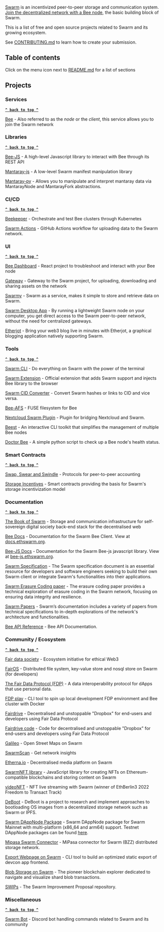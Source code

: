 [Swarm](https://www.ethswarm.org/) is an incentivized peer-to-peer storage and communication system. [Join the decentralized network with a Bee node](https://docs.ethswarm.org/docs/installation/quick-start), the basic building block of Swarm.

This is a list of free and open source projects related to Swarm and its growing ecosystem.

See [CONTRIBUTING.md](CONTRIBUTING.md) to learn how to create your submission.

## Table of contents

Click on the menu icon next to [README.md](#readme) for a list of sections

## Projects

### Services

**[`^ back to top ^`](#)**

[Bee](https://github.com/ethersphere/bee) - Also referred to as the _node_ or the _client_, this service allows you to join the Swarm network


### Libraries

**[`^ back to top ^`](#)**

[Bee-JS](https://github.com/ethersphere/bee-js) - A high-level Javascript library to interact with Bee through its REST API

[Mantaray-js](https://github.com/ethersphere/mantaray-js) - A low-level Swarm manifest manipulation library

[Mantaray-py](https://github.com/Ankvik-Tech-Labs/mantaray-py/) - Allows you to manipulate and interpret mantaray data via MantarayNode and MantarayFork abstractions.

### CI/CD

**[`^ back to top ^`](#)**

[Beekeeper](https://github.com/ethersphere/beekeeper) - Orchestrate and test Bee clusters through Kubernetes

[Swarm Actions](https://github.com/ethersphere/swarm-actions) - GitHub Actions workflow for uploading data to the Swarm network.  

### UI

**[`^ back to top ^`](#)**

[Bee Dashboard](https://github.com/ethersphere/bee-dashboard) - React project to troubleshoot and interact with your Bee node

[Gateway](https://github.com/ethersphere/gateway) - Gateway to the Swarm project, for uploading, downloading and sharing assets on the network

[Swarmy](https://swarmy.cloud/) - Swarm as a service, makes it simple to store and retrieve data on Swarm. 

[Swarm Desktop App](https://www.ethswarm.org/build/desktop) -  By running a lightweight Swarm node on your computer, you get direct access to the Swarm peer-to-peer network, without the need for centralized gateways.    

[Etherjot](https://github.com/ethersphere/etherjot) - Bring your web3 blog live in minutes with Etherjot, a graphical blogging application natively supporting Swarm.

### Tools

**[`^ back to top ^`](#)**

[Swarm CLI](https://github.com/ethersphere/swarm-cli) - Do everything on Swarm with the power of the terminal

[Swarm Extension](https://github.com/ethersphere/swarm-extension) - Official extension that adds Swarm support and injects Bee library to the browser

[Swarm CID Converter](https://github.com/agazso/swarm-cid-converter) - Convert Swarm hashes or links to CID and vice versa.

[Bee-AFS](https://github.com/aloknerurkar/bee-afs) - FUSE filesystem for Bee

[Nextcloud Swarm Plugin](https://github.com/MetaProvide/nextcloud-swarm-plugin) - Plugin for bridging Nextcloud and Swarm.

[Beest](https://github.com/w3rkspacelabs/beest) -  An interactive CLI toolkit that simplifies the management of multiple Bee nodes

[Doctor Bee](https://github.com/w3rkspacelabs/doctor-bee) - A simple python script to check up a Bee node's health status.

### Smart Contracts

**[`^ back to top ^`](#)**

[Swap, Swear and Swindle](https://github.com/ethersphere/swap-swear-and-swindle) - Protocols for peer-to-peer accounting

[Storage Incentives](https://github.com/ethersphere/storage-incentives) - Smart contracts providing the basis for Swarm's storage incentivization model

### Documentation

**[`^ back to top ^`](#)**

[The Book of Swarm](https://docs.ethswarm.org/the-book-of-swarm.pdf) - Storage and communication infrastructure for self-sovereign digital society back-end stack for the decentralised web

[Bee Docs](https://github.com/ethersphere/bee-docs) - Documentation for the Swarm Bee Client. View at [docs.ethswarm.org](https://docs.ethswarm.org/docs/).

[Bee-JS Docs](https://github.com/ethersphere/bee-js-docs) - Documentation for the Swarm Bee-js javascript library. View at [bee-js.ethswarm.org](https://bee-js.ethswarm.org/docs/).

[Swarm Specification](https://papers.ethswarm.org/p/swarm-specification/) - The Swarm specification document is an essential resource for developers and software engineers seeking to build their own Swarm client or integrate Swarm's functionalities into their applications.

[Swarm Erasure Coding paper](https://papers.ethswarm.org/p/erasure/) - The erasure coding paper provides a technical exploration of erasure coding in the Swarm network, focusing on ensuring data integrity and resilience.

[Swarm Papers](https://papers.ethswarm.org/) - Swarm’s documentation includes a variety of papers from technical specifications to in-depth explorations of the network's architecture and functionalities.

[Bee API Reference](https://docs.ethswarm.org/api/) - Bee API Documentation.


### Community / Ecosystem

**[`^ back to top ^`](#)**

[Fair data society](https://fairdatasociety.org/) - Ecosystem initiative for ethical Web3

[FairOS](https://github.com/fairDataSociety/fairOS-dfs) - Distributed file system, key-value store and nosql store on Swarm (for developers)

[The Fair Data Protocol (FDP)](https://fdp.fairdatasociety.org/) - A data interoperability protocol for dApps that use personal data.
 
[FDP play](https://github.com/fairDataSociety/fdp-play) - CLI tool to spin up local development FDP environment and Bee cluster with Docker

[Fairdrive](https://fairdrive.fairdatasociety.org/) - Decentralised and unstoppable "Dropbox" for end-users and developers using Fair Data Protocol

[Fairdrive code](https://github.com/fairDataSociety/fairdrive-theapp) - Code for decentralised and unstoppable "Dropbox" for end-users and developers using Fair Data Protocol

[Galileo](https://app.galileo.fairdatasociety.org/) - Open Street Maps on Swarm

[SwarmScan](https://swarmscan.resenje.org/) - Get network insights

[Etherna.io](https://etherna.io/) - Decentralised media platform on Swarm

[SwarmNFT library](https://github.com/igar1991/SwarmNFT) - JavaScript library for creating NFTs on Ethereum-compatible blockchains and storing content on Swarm

[videoNFT](https://github.com/pabloVoorvaart/videoNFT/) - NFT live streaming with Swarm (winner of EthBerlin3 2022 Freedom to Transact Track)

[DeBoot](https://github.com/awmacpherson/deboot) - DeBoot is a project to research and implement approaches to bootloading OS images from a decentralized storage network such as Swarm or IPFS.

[Swarm DAppNode Package](https://github.com/rndlabs/dappnodepackage-swarm) - Swarm DAppNode package for Swarm Mainnet with multi-platform (x86_64 and arm64) support. Testnet DAppNode packages can be found [here](https://github.com/rndlabs/dappnodepackage-swarm-testnet).

[Mipasa Swarm Connector](https://github.com/MiPasa/mipasa-swarm-connector/) - MiPasa connector for Swarm (BZZ) distributed storage network.

[Export Webpage on Swarm](https://github.com/ethersphere/devcon-swarm-exporter) - CLI tool to build an optimized static export of devcon app frontend.

[Blob Storage on Swarm](https://github.com/Blobscan/blobscan) - The pioneer blockchain explorer dedicated to navigate and visualize shard blob transactions.

[SWIPs](https://github.com/ethersphere/SWIPs) - The Swarm Improvement Proposal repository.

### Miscellaneous

**[`^ back to top ^`](#)**

[Swarm Bot](https://github.com/ethersphere/swarm-bot) - Discord bot handling commands related to Swarm and its community
